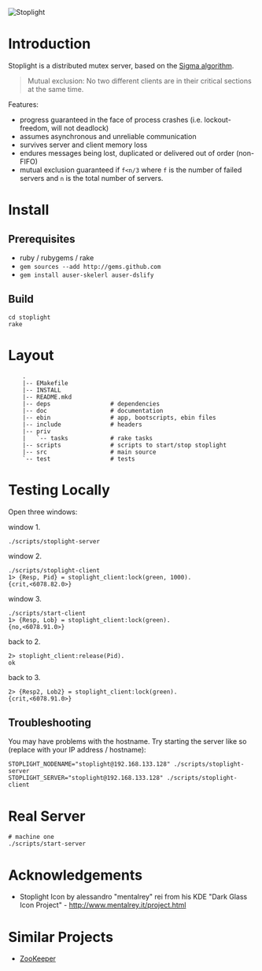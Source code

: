 ![Stoplight](http://github.com/jashmenn/stoplight/blob/master/doc/stoplight.png?raw=true)

# Introduction

Stoplight is a distributed mutex server, based on the [Sigma algorithm](http://research.microsoft.com/pubs/69214/sigma_prdc05.pdf).

> Mutual exclusion: No two different clients are in their critical sections at the same time.

Features:

* progress guaranteed in the face of process crashes (i.e. lockout-freedom, will not deadlock)
* assumes asynchronous and unreliable communication 
* survives server and client memory loss
* endures messages being lost, duplicated or delivered out of order (non-FIFO)
* mutual exclusion guaranteed if `f<n/3` where `f` is the number of failed servers and `n` is the total number of servers.

# Install

## Prerequisites

* ruby / rubygems / rake
* `gem sources --add http://gems.github.com`
* `gem install auser-skelerl auser-dslify`

## Build

    cd stoplight
    rake

# Layout

        .
        |-- EMakefile
        |-- INSTALL
        |-- README.mkd
        |-- deps                 # dependencies
        |-- doc                  # documentation
        |-- ebin                 # app, bootscripts, ebin files
        |-- include              # headers 
        |-- priv
        |   `-- tasks            # rake tasks
        |-- scripts              # scripts to start/stop stoplight
        |-- src                  # main source
        `-- test                 # tests

# Testing Locally

Open three windows:

window 1. 

    ./scripts/stoplight-server

window 2. 

    ./scripts/stoplight-client
    1> {Resp, Pid} = stoplight_client:lock(green, 1000).
    {crit,<6078.82.0>}

window 3. 

    ./scripts/start-client
    1> {Resp, Lob} = stoplight_client:lock(green).        
    {no,<6078.91.0>}

back to 2. 

    2> stoplight_client:release(Pid).
    ok

back to 3.  

    2> {Resp2, Lob2} = stoplight_client:lock(green).
    {crit,<6078.91.0>}

## Troubleshooting

You may have problems with the hostname. Try starting the server like so (replace with your IP address / hostname):

    STOPLIGHT_NODENAME="stoplight@192.168.133.128" ./scripts/stoplight-server
    STOPLIGHT_SERVER="stoplight@192.168.133.128" ./scripts/stoplight-client

# Real Server

    # machine one
    ./scripts/start-server

# Acknowledgements 

* Stoplight Icon by alessandro "mentalrey" rei from his KDE "Dark Glass Icon Project" - http://www.mentalrey.it/project.html

# Similar Projects

* [ZooKeeper](http://hadoop.apache.org/zookeeper/)